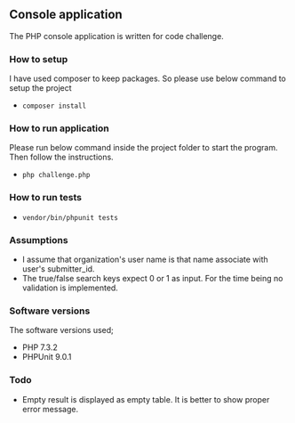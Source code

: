 ## Console application
The PHP console application is written for code challenge.

### How to setup
I have used composer to keep packages. So please use below command to setup the project
- ``composer install``
  

### How to run application
Please run below command inside the project folder to start the program. 
Then follow the instructions.

- ``php challenge.php``

### How to run tests
- ``vendor/bin/phpunit tests``


### Assumptions
- I assume that organization's user name is that name associate with user's submitter_id.
- The true/false search keys expect 0 or 1 as input. For the time being no validation is implemented.

### Software versions 
The software versions used;
- PHP 7.3.2
- PHPUnit 9.0.1

### Todo
- Empty result is displayed as empty table. It is better to show proper error message.